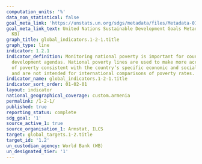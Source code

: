 ```yaml
---
computation_units: '%'
data_non_statistical: false
goal_meta_link: 'https://unstats.un.org/sdgs/metadata/files/Metadata-01-02-01.pdf '
goal_meta_link_text: United Nations Sustainable Development Goals Metadata (PDF 98.2
  KB)
graph_title: global_indicators.1-2-1.title
graph_type: line
indicator: 1.2.1
indicator_definition: Monitoring national poverty is important for country-specific
  development agendas. National poverty lines are used to make more accurate estimates
  of poverty consistent with the country’s specific economic and social circumstances,
  and are not intended for international comparisons of poverty rates.
indicator_name: global_indicators.1-2-1.title
indicator_sort_order: 01-02-01
layout: indicator
national_geographical_coverage: custom.armenia
permalink: /1-2-1/
published: true
reporting_status: complete
sdg_goal: '1'
source_active_1: true
source_organisation_1: Armstat, ILCS
target: global_targets.1-2.title
target_id: '1.2'
un_custodian_agency: World Bank (WB)
un_designated_tier: '1'
---
```

